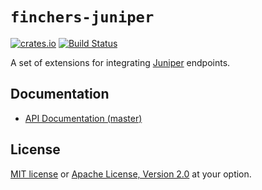 # `finchers-juniper`

[![crates.io](https://img.shields.io/crates/v/finchers-juniper.svg)](https://crates.io/crates/finchers-juniper)
[![Build Status](https://travis-ci.org/finchers-rs/finchers-juniper.svg?branch=master)](https://travis-ci.org/finchers-rs/finchers-juniper)

A set of extensions for integrating [Juniper] endpoints.

[Juniper]: https://github.com/graphql-rust/juniper

## Documentation

* [API Documentation (master)](https://finchers-rs.github.io/finchers-juniper)

## License

[MIT license](LICENSE-MIT) or [Apache License, Version 2.0](LICENSE-APACHE) at your option.
